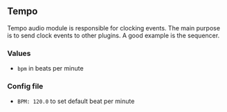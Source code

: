 ## Tempo

Tempo audio module is responsible for clocking events. The main purpose is to send clock events to other plugins.
A good example is the sequencer.


### Values

- `bpm` in beats per minute

### Config file

- `BPM: 120.0` to set default beat per minute